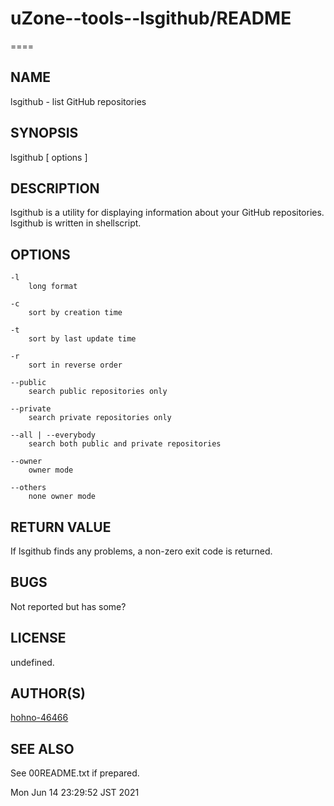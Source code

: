 # uZone--tools--lsgithub/README

====

## NAME

lsgithub - list GitHub repositories

## SYNOPSIS

lsgithub [ options ]

## DESCRIPTION

lsgithub is a utility for displaying information about your GitHub repositories.
lsgithub is written in shellscript.

## OPTIONS

	-l
		long format
	
	-c
		sort by creation time
	
	-t
		sort by last update time
	
	-r
		sort in reverse order
	
	--public
		search public repositories only
	
	--private
		search private repositories only
	
	--all | --everybody
		search both public and private repositories
	
	--owner
		owner mode
	
	--others
		none owner mode

## RETURN VALUE

 If lsgithub finds any problems, a non-zero exit code is returned.
 
## BUGS

Not reported but has some?

## LICENSE

undefined.

## AUTHOR(S)

[hohno-46466](https://github.com/hohno-46466)

## SEE ALSO

See 00README.txt if prepared.

Mon Jun 14 23:29:52 JST 2021

